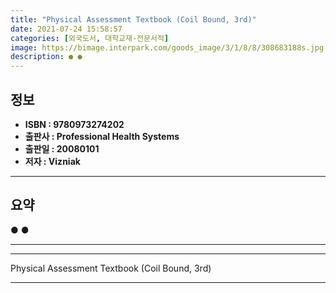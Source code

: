 ```yaml
---
title: "Physical Assessment Textbook (Coil Bound, 3rd)"
date: 2021-07-24 15:58:57
categories: [외국도서, 대학교재-전문서적]
image: https://bimage.interpark.com/goods_image/3/1/8/8/308683188s.jpg
description: ● ●
---
```


## **정보**

- **ISBN : 9780973274202**
- **출판사 : Professional Health Systems**
- **출판일 : 20080101**
- **저자 : Vizniak**

------



## **요약**

●  ●  

------



------


Physical Assessment Textbook (Coil Bound, 3rd) 

------


